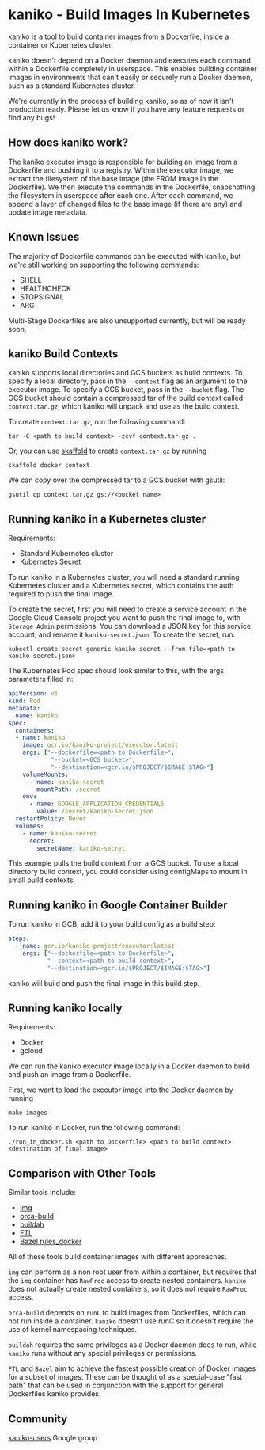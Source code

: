 # kaniko - Build Images In Kubernetes

kaniko is a tool to build container images from a Dockerfile, inside a container or Kubernetes cluster.

kaniko doesn't depend on a Docker daemon and executes each command within a Dockerfile completely in userspace.
This enables building container images in environments that can't easily or securely run a Docker daemon, such as a standard Kubernetes cluster. 

We're currently in the process of building kaniko, so as of now it isn't production ready.
Please let us know if you have any feature requests or find any bugs!

## How does kaniko work?

The kaniko executor image is responsible for building an image from a Dockerfile and pushing it to a registry.
Within the executor image, we extract the filesystem of the base image (the FROM image in the Dockerfile).
We then execute the commands in the Dockerfile, snapshotting the filesystem in userspace after each one.
After each command, we append a layer of changed files to the base image (if there are any) and update image metadata.

## Known Issues

The majority of Dockerfile commands can be executed with kaniko, but we're still working on supporting the following commands:

* SHELL
* HEALTHCHECK
* STOPSIGNAL
* ARG

Multi-Stage Dockerfiles are also unsupported currently, but will be ready soon.

## kaniko Build Contexts
kaniko supports local directories and GCS buckets as build contexts. To specify a local directory, pass in the `--context` flag as an argument to the executor image.
To specify a GCS bucket, pass in the `--bucket` flag.
The GCS bucket should contain a compressed tar of the build context called `context.tar.gz`, which kaniko will unpack and use as the build context. 

To create `context.tar.gz`, run the following command:
```shell
tar -C <path to build context> -zcvf context.tar.gz .
```

Or, you can use [skaffold](https://github.com/GoogleContainerTools/skaffold) to create `context.tar.gz` by running
```
skaffold docker context
```

We can copy over the compressed tar to a GCS bucket with gsutil:

```
gsutil cp context.tar.gz gs://<bucket name>
```

## Running kaniko in a Kubernetes cluster

Requirements:
* Standard Kubernetes cluster
* Kubernetes Secret

To run kaniko in a Kubernetes cluster, you will need a standard running Kubernetes cluster and a Kubernetes secret, which contains the auth required to push the final image. 

To create the secret, first you will need to create a service account in the Google Cloud Console project you want to push the final image to, with `Storage Admin` permissions.
You can download a JSON key for this service account, and rename it `kaniko-secret.json`.
To create the secret, run:

```shell
kubectl create secret generic kaniko-secret --from-file=<path to kaniko-secret.json>
```

The Kubernetes Pod spec should look similar to this, with the args parameters filled in:

```yaml
apiVersion: v1
kind: Pod
metadata:
  name: kaniko
spec:
  containers:
  - name: kaniko
    image: gcr.io/kaniko-project/executor:latest
    args: ["--dockerfile=<path to Dockerfile>",
            "--bucket=<GCS bucket>",
            "--destination=<gcr.io/$PROJECT/$IMAGE:$TAG>"]
    volumeMounts:
      - name: kaniko-secret
        mountPath: /secret
    env:
      - name: GOOGLE_APPLICATION_CREDENTIALS
        value: /secret/kaniko-secret.json
  restartPolicy: Never
  volumes:
    - name: kaniko-secret
      secret:
        secretName: kaniko-secret
```

This example pulls the build context from a GCS bucket.
To use a local directory build context, you could consider using configMaps to mount in small build contexts.

## Running kaniko in Google Container Builder 
To run kaniko in GCB, add it to your build config as a build step:

```yaml
steps:
  - name: gcr.io/kaniko-project/executor:latest
    args: ["--dockerfile=<path to Dockerfile>",
           "--context=<path to build context>",
           "--destination=<gcr.io/$PROJECT/$IMAGE:$TAG>"]
```
kaniko will build and push the final image in this build step.

## Running kaniko locally

Requirements:
* Docker
* gcloud

We can run the kaniko executor image locally in a Docker daemon to build and push an image from a Dockerfile.

First, we want to load the executor image into the Docker daemon by running
```shell
make images
```

To run kaniko in Docker, run the following command:
```shell
./run_in_docker.sh <path to Dockerfile> <path to build context> <destination of final image>
```

## Comparison with Other Tools

Similar tools include:
* [img](https://github.com/genuinetools/img)
* [orca-build](https://github.com/cyphar/orca-build)
* [buildah](https://github.com/projectatomic/buildah)
* [FTL](https://github.com/GoogleContainerTools/runtimes-common/tree/master/ftl)
* [Bazel rules_docker](https://github.com/bazelbuild/rules_docker)

All of these tools build container images with different approaches.

`img` can perform as a non root user from within a container, but requires that the `img` container has `RawProc` access to create nested containers.
`kaniko` does not actually create nested containers, so it does not require `RawProc` access.

`orca-build` depends on `runC` to build images from Dockerfiles, which can not run inside a container. `kaniko` doesn't use runC so it doesn't require the use of kernel namespacing techniques.

`buildah` requires the same privileges as a Docker daemon does to run, while `kaniko` runs without any special privileges or permissions.  

`FTL` and `Bazel` aim to achieve the fastest possible creation of Docker images for a subset of images.
These can be thought of as a special-case "fast path" that can be used in conjunction with the support for general Dockerfiles kaniko provides.

## Community

[kaniko-users](https://groups.google.com/forum/#!forum/kaniko-users) Google group
